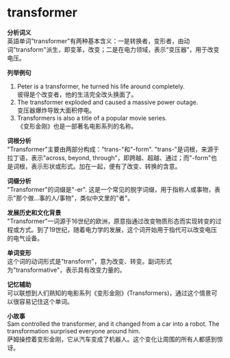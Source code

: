 # transformer

**分析词义**  
英語单词"transformer"有两种基本含义：一是转换者，变形者，由动词"transform"派生，即变革，改变；二是在电力领域，表示“变压器”，用于改变电压。

  

**列举例句**

  

1.  Peter is a transformer, he turned his life around completely.  
    彼得是个改变者，他的生活完全改头换面了。
2.  The transformer exploded and caused a massive power outage.  
    变压器爆炸导致大面积停电。
3.  Transformers is also a title of a popular movie series.  
    《变形金刚》也是一部著名电影系列的名称。

  

**词根分析**  
"Transformer"主要由两部分构成："trans-"和"-form". "trans-"是词根，来源于拉丁语，表示"across, beyond, through"，即跨越、超越、通过；而"-form"也是词根，表示形状或形式。加在一起，便有了改变、转换的含意。

  

**词缀分析**  
"Transformer"的词缀是"-er". 这是一个常见的脱字词缀，用于指称人或事物，表示"那个做...事的人/事物"，类似中文里的"者"。

  

**发展历史和文化背景**  
"Transformer"一词源于16世纪的欧洲，原意指通过改变物质形态而实现转变的过程或方式。到了19世纪，随着电力学的发展，这个词开始用于指代可以改变电压的电气设备。

  

**单词变形**  
这个词的动词形式是"transform"，意为改变、转变。副词形式为"transformative"，表示具有改变力量的。

  

**记忆辅助**  
可以联想到人们熟知的电影系列《变形金刚》(Transformers)，通过这个情景可以很容易记住这个单词。

  

**小故事**  
Sam controlled the transformer, and it changed from a car into a robot. The transformation surprised everyone around him.  
萨姆操控着变形金刚，它从汽车变成了机器人。这个变化让周围的所有人都感到惊讶。

